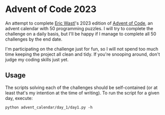 # Advent of Code 2023

An attempt to complete [Eric Wastl](https://twitter.com/ericwastl)'s 2023 edition
of [Advent of Code](https://adventofcode.com/), an advent calendar with 50 programming puzzles. I will try to complete
the challenge on a daily basis, but I'll be happy if I manage to complete all 50 challenges by the end date.

I'm participating on the challenge just for fun, so I will not spend too much time keeping the project all clean and
tidy. If you're snooping around, don't judge my coding skills just yet.

## Usage

The scripts solving each of the challenges should be self-contained (or at least that's my intention at the time of
writing). To run the script for a given day, execute:

```commandline
python advent_calendar/day_1/day1.py -h
```